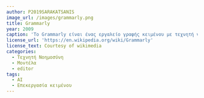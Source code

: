 ```yaml
---
author: P2019SARAKATSANIS   
image_url: /images/grammarly.png
title: Grammarly
year: 2009
caption: 'To Grammarly είναι ένας εργαλείο γραφής κειμένου με τεχνητή νοημοσύνη που βοηθά τους χρήστες να βελτιώσουν τη γραφή τους εντοπίζοντας και διορθώνοντας λάθη γραμματικής, ορθογραφίας, στίξης και στυλ σε πραγματικό χρόνο. Χρησιμοποιεί επεξεργασία φυσικής γλώσσας (NLP) και αλγόριθμους μηχανικής μάθησης για την ανάλυση κειμένου και την παροχή προτάσεων για βελτίωση, προσφαίροντας έτσι στον χρήστη ένα εύχριστο περιβάλλον και ανώτερη ποιότητα γραφής κειμένου.'
license_url: 'https://en.wikipedia.org/wiki/Grammarly'
license_text: Courtesy of wikimedia
categories:
  - Τεχνητή Νοημοσύνη
  - Μοντέλα
  - editor
tags:
  - ΑΙ
  - Επεκεργασία κειμένου 
---
```

